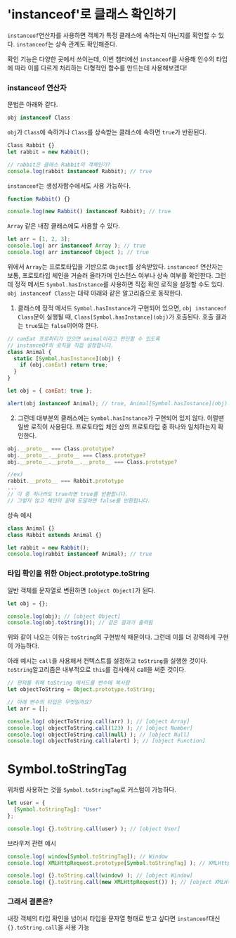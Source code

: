 # 'instanceof'로 클래스 확인하기
`instanceof`연산자를 사용하면 객체가 특정 클래스에 속하는지 아닌지를 확인할 수 있다.
`instanceof`는 상속 관계도 확인해준다.

확인 기능은 다양한 곳에서 쓰이는데, 이번 챕터에선 `instanceof`를 사용해 인수의 타입에 따라 이를 다르게 처리하는 다형적인 함수를 만드는데 사용해보겠다!

### instanceof 연산자
문법은 아래와 같다.
```js
obj instanceof Class
```
`obj`가 `Class`에 속하거나 `Class`를 상속받는 클래스에 속하면 `true`가 반환된다.
```js
Class Rabbit {}
let rabbit = new Rabbit();

// rabbit은 클래스 Rabbit의 객체인가?
console.log(rabbit instanceof Rabbit); // true
```

`instanceof`는 생성자함수에서도 사용 가능하다.
```js
function Rabbit() {}

console.log(new Rabbit() instanceof Rabbit); // true
```

`Array` 같은 내장 클래스에도 사용할 수 있다.
```js
let arr = [1, 2, 3];
console.log( arr instanceof Array ); // true
console.log( arr instanceof Object ); // true
```
위에서 `Array`는 프로토타입을 기반으로 `Object`를 상속받았다.
`instanceof` 연산자는 보통, 프로토타입 체인을 거슬러 올라가며 인스턴스 여부나 상속 여부를 확인한다.
그런데 정적 메서드 `Symbol.hasInstance`를 사용하면 직접 확인 로직을 설정할 수도 있다.
`obj instanceof Class`는 대략 아래와 같은 알고리즘으로 동작한다.
1. 클래스에 정적 메서드 `Symbol.hasInstance`가 구현되어 있으면, `obj instanceof Class`문이 실행될 때, `Class[Symbol.hasInstance](obj)`가 호출된다.
호출 결과는 `true`또는 `false`이어야 한다.
```js
// canEat 프로퍼티가 있으면 animal이라고 판단할 수 있도록
// instanceOf의 로직을 직접 설정합니다.
class Animal {
  static [Symbol.hasInstance](obj) {
    if (obj.canEat) return true;
  }
}

let obj = { canEat: true };

alert(obj instanceof Animal); // true, Animal[Symbol.hasInstance](obj)가 호출됨
```
2. 그런데 대부분의 클래스에는 `Symbol.hasInstance`가 구현되어 있지 않다. 이럴땐 일반 로직이 사용된다.
프로토타입 체인 상의 프로토타입 중 하나와 일치하는지 확인한다.
```js
obj.__proto__ === Class.prototype?
obj.__proto__.__proto__ === Class.prototype?
obj.__proto__.__proto__.__proto__ === Class.prototype?

//ex)
rabbit.__proto__ === Rabbit.prototype
...
// 이 중 하나라도 true라면 true를 반환합니다.
// 그렇지 않고 체인의 끝에 도달하면 false를 반환합니다.
```

상속 예시
```js
class Animal {}
class Rabbit extends Animal {}

let rabbit = new Rabbit();
console.log(rabbit instanceof Animal); // true
```

### 타입 확인을 위한 Object.prototype.toString
일반 객체를 문자열로 변환하면 `[object Object]`가 된다.
```js
let obj = {};

console.log(obj); // [object Object]
console.log(obj.toString()); // 같은 결과가 출력됨
```
위와 같이 나오는 이유는 `toString`의 구현방식 때문이다.
그런데 이를 더 강력하게 구현이 가능하다.

아래 예시는 `call`을 사용해서 컨텍스트를 설정하고 `toString`을 실행한 것이다.
`toString`알고리즘은 내부적으로 `this`를 검사해서 call을 써준 것이다.
```js
// 편의를 위해 toString 메서드를 변수에 복사함
let objectToString = Object.prototype.toString;

// 아래 변수의 타입은 무엇일까요?
let arr = [];

console.log( objectToString.call(arr) ); // [object Array]
console.log( objectToString.call(123) ); // [object Number]
console.log( objectToString.call(null) ); // [object Null]
console.log( objectToString.call(alert) ); // [object Function]
```

# Symbol.toStringTag
위처럼 사용하는 것을 `Symbol.toStringTag`로 커스텀이 가능하다.
```js
let user = {
  [Symbol.toStringTag]: "User"
};

console.log( {}.toString.call(user) ); // [object User]
```

브라우저 관련 예시
```js
console.log( window[Symbol.toStringTag]); // Window
console.log( XMLHttpRequest.prototype[Symbol.toStringTag] ); // XMLHttpRequest

console.log( {}.toString.call(window) ); // [object Window]
console.log( {}.toString.call(new XMLHttpRequest()) ); // [object XMLHttpRequest]
```

### 그래서 결론은?
내장 객체의 타입 확인을 넘어서 타입을 문자열 형태로 받고 싶다면 `instanceof`대신 `{}.toString.call`을 사용 가능
